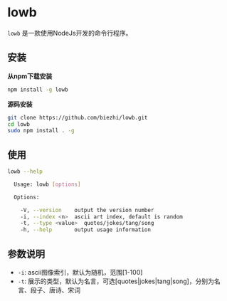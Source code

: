 # lowb

`lowb` 是一款使用NodeJs开发的命令行程序。

## 安装

**从npm下载安装**

```bash
npm install -g lowb
```

**源码安装**

```bash
git clone https://github.com/biezhi/lowb.git
cd lowb
sudo npm install . -g
```

## 使用

```bash
lowb --help

  Usage: lowb [options]

  Options:

    -V, --version    output the version number
    -i, --index <n>  ascii art index, default is random
    -t, --type <value>  quotes/jokes/tang/song
    -h, --help       output usage information
```

## 参数说明

- `-i`: ascii图像索引，默认为随机，范围[1-100]
- `-t`: 展示的类型，默认为名言，可选[quotes|jokes|tang|song]，分别为名言、段子、唐诗、宋词